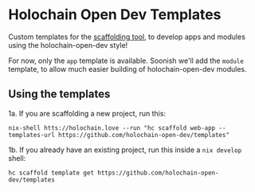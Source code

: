# Holochain Open Dev Templates

Custom templates for the [scaffolding tool](https://github.com/holochain/scaffolding), to develop apps and modules using the holochain-open-dev style!

For now, only the `app` template is available. Soonish we'll add the `module` template, to allow much easier building of holochain-open-dev modules.

## Using the templates

1a. If you are scaffolding a new project, run this:

`nix-shell htts://holochain.love --run "hc scaffold web-app --templates-url https://github.com/holochain-open-dev/templates"`

1b. If you already have an existing project, run this inside a `nix develop` shell:

`hc scaffold template get https://github.com/holochain-open-dev/templates`